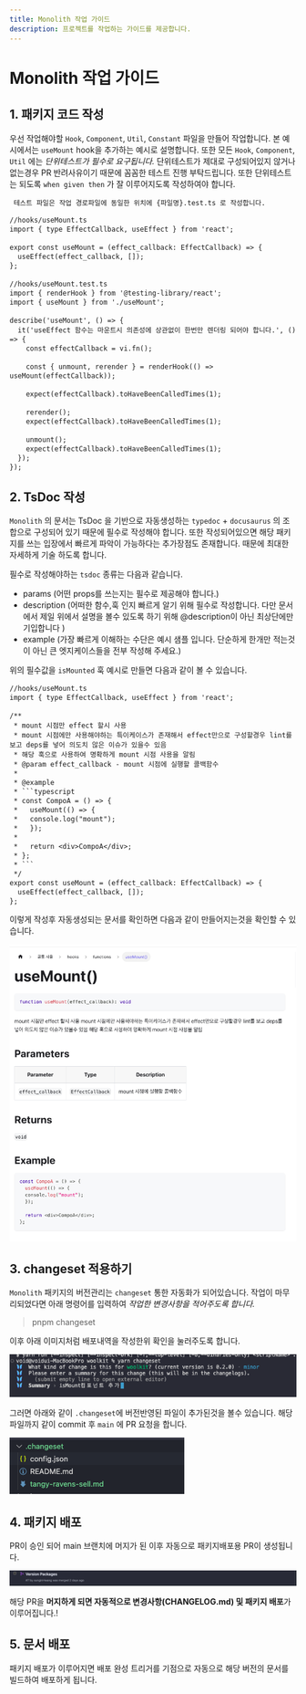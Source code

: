 ```yaml
---
title: Monolith 작업 가이드
description: 프로젝트를 작업하는 가이드를 제공합니다.
---
```


# Monolith 작업 가이드

## 1. 패키지 코드 작성

우선 작업해야할 `Hook`, `Component`, `Util`, `Constant` 파일을 만들어 작업합니다.
본 예시에서는 `useMount` hook을 추가하는 예시로 설명합니다. 또한 모든 `Hook`, `Component`, `Util` 에는 _단위테스트가 필수로 요구됩니다._
단위테스트가 제대로 구성되어있지 않거나 없는경우 PR 반려사유이기 때문에 꼼꼼한 테스트 진행 부탁드립니다.
또한 단위테스트는 되도록 `when given then` 가 잘 이루어지도록 작성하여야 합니다.

```
 테스트 파일은 작업 경로파일에 동일한 위치에 {파일명}.test.ts 로 작성합니다.
```

```tsx
//hooks/useMount.ts
import { type EffectCallback, useEffect } from 'react';

export const useMount = (effect_callback: EffectCallback) => {
  useEffect(effect_callback, []);
};

//hooks/useMount.test.ts
import { renderHook } from '@testing-library/react';
import { useMount } from './useMount';

describe('useMount', () => {
  it('useEffect 함수는 마운트시 의존성에 상관없이 한번만 렌더링 되어야 합니다.', () => {
    const effectCallback = vi.fn();

    const { unmount, rerender } = renderHook(() => useMount(effectCallback));

    expect(effectCallback).toHaveBeenCalledTimes(1);

    rerender();
    expect(effectCallback).toHaveBeenCalledTimes(1);

    unmount();
    expect(effectCallback).toHaveBeenCalledTimes(1);
  });
});
```

## 2. TsDoc 작성

`Monolith` 의 문서는 TsDoc 을 기반으로 자동생성하는 `typedoc` + `docusaurus` 의 조합으로 구성되어 있기 때문에 필수로 작성해야 합니다.
또한 작성되어있으면 해당 패키지를 쓰는 입장에서 빠르게 파악이 가능하다는 추가장점도 존재합니다. 때문에 최대한 자세하게 기술 하도록 합니다.

필수로 작성해야하는 `tsdoc` 종류는 다음과 같습니다.

- params (어떤 props를 쓰는지는 필수로 제공해야 합니다.)
- description (어떠한 함수,훅 인지 빠르게 알기 위해 필수로 작성합니다. 다만 문서에서 제일 위에서 설명을 볼수 있도록 하기 위해 @description이 아닌 최상단에만 기입합니다 )
- example (가장 빠르게 이해하는 수단은 예시 샘플 입니다. 단순하게 한개만 적는것이 아닌 큰 엣지케이스들을 전부 작성해 주세요.)

위의 필수값을 `isMounted` 훅 예시로 만들면 다음과 같이 볼 수 있습니다.

````tsx
//hooks/useMount.ts
import { type EffectCallback, useEffect } from 'react';

/**
 * mount 시점만 effect 할시 사용
 * mount 시점에만 사용해야하는 특이케이스가 존재해서 effect만으로 구성할경우 lint를 보고 deps를 넣어 의도치 않은 이슈가 있을수 있음
 * 해당 훅으로 사용하여 명확하게 mount 시점 사용을 알림
 * @param effect_callback - mount 시점에 실행할 콜백함수
 *
 * @example
 * ```typescript
 * const CompoA = () => {
 *   useMount(() => {
 *   console.log("mount");
 *   });
 *
 *   return <div>CompoA</div>;
 * };
 * ```
 */
export const useMount = (effect_callback: EffectCallback) => {
  useEffect(effect_callback, []);
};
````

이렇게 작성후 자동생성되는 문서를 확인하면 다음과 같이 만들어지는것을 확인할 수 있습니다.

![기여_1번이미지.png](./images/기여_1번이미지.png)

## 3. changeset 적용하기

`Monolith` 패키지의 버전관리는 `changeset` 통한 자동화가 되어있습니다.
작업이 마무리되었다면 아래 명령어를 입력하여 _작업한 변경사항을 적어주도록 합니다._

> pnpm changeset

이후 아래 이미지처럼 배포내역을 작성한위 확인을 눌러주도록 합니다.

![기여_1번이미지.png](./images/기여_2번이미지.png)

그러면 아래와 같이 `.changeset`에 버전반영된 파일이 추가된것을 볼수 있습니다. 해당파일까지 같이 commit 후 `main` 에 PR 요청을 합니다.

![기여_1번이미지.png](./images/기여_3번이미지.png)

## 4. 패키지 배포

PR이 승인 되어 main 브랜치에 머지가 된 이후 자동으로 패키지배포용 PR이 생성됩니다.

![기여_1번이미지.png](./images/기여_4번이미지.png)

해당 PR을 **머지하게 되면 자동적으로 변경사항(CHANGELOG.md) 및 패키지 배포**가 이루어집니다.!

## 5. 문서 배포

패키지 배포가 이루어지면 배포 완성 트리거를 기점으로 자동으로 해당 버전의 문서를 빌드하여 배포하게 됩니다.
